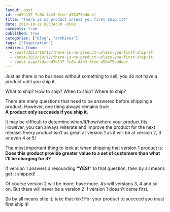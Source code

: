 ```yaml
---
layout: post
id: ced7e137-7e8b-44e3-8fee-458475eddaef
title: "There is no product unless you first ship it!"
date: 2013-10-12 08:24:00 -0500
comments: true
published: true
categories: ["blog", "archives"]
tags: ["Inspiration"]
redirect_from: 
  - /post/2013/10/12/There-is-no-product-unless-you-first-ship-it
  - /post/2013/10/12/there-is-no-product-unless-you-first-ship-it
  - /post.aspx?id=ced7e137-7e8b-44e3-8fee-458475eddaef
---
```

<!-- more -->
<p>Just as there is no business without something to sell; you do not have a product until you ship it.</p>
<p>What to ship? How to ship? When to ship? Where to ship?</p>
<p>There are many questions that need to be answered before shipping a product. However, one thing always remains true:<br /><strong>A product only succeeds if you ship it.</strong></p>
<p>It may be difficult to determine when/if/how/where your product fits. However, you can always reiterate and improve the product for the next release. Every product isn&rsquo;t as great at version 1 as it will be at version 2, 3 or even 4 or 5!</p>
<p>The most important thing to look at when shipping that version 1 product is:<br /><strong>Does this product provide greater value to a set of customers than what I&rsquo;ll be charging for it?</strong></p>
<p>If version 1 answers a resounding <strong>&ldquo;YES!&rdquo;</strong> to that question, then by all means get it shipped!</p>
<p>Of course version 2 will be more; have more. As will versions 3, 4 and so on. But there will never be a version 2 if version 1 doesn&rsquo;t come first.</p>
<p>So by all means ship it; take that risk! For your product to succeed you must first ship it!</p>
